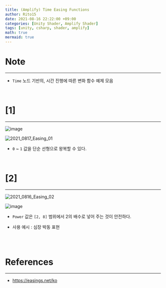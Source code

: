 ```yaml
---
title: (Amplify) Time Easing Functions
author: Rito15
date: 2021-08-16 22:22:00 +09:00
categories: [Unity Shader, Amplify Shader]
tags: [unity, csharp, shader, amplify]
math: true
mermaid: true
---
```


# Note
---

- `Time` 노드 기반의, 시간 진행에 따른 변화 함수 예제 모음

<br>



# [1]
---

![image](https://user-images.githubusercontent.com/42164422/129604803-8c640e8a-5747-464a-b78b-70d37ef06912.png)

![2021_0817_Easing_01](https://user-images.githubusercontent.com/42164422/129605391-32215bee-1769-422b-83d1-00f6521064ec.gif)

- `0` ~ `1` 값을 단순 선형으로 왕복할 수 있다.

<br>



# [2]
---

![2021_0816_Easing_02](https://user-images.githubusercontent.com/42164422/129570286-784c21a8-85bf-4476-982a-3464e278621e.gif)

![image](https://user-images.githubusercontent.com/42164422/129569862-3fe232ce-f49e-4ab9-b2cf-b929f2756c1c.png)

- `Power` 값은 `[2, 8]` 범위에서 2의 배수로 넣어 주는 것이 안전하다.

- 사용 예시 : 심장 박동 표현

<br>





<br>

# References
---
- <https://easings.net/ko>